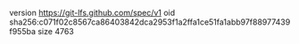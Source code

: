 version https://git-lfs.github.com/spec/v1
oid sha256:c071f02c8567ca86403842dca2953f1a2ffa1ce51fa1abb97f88977439f955ba
size 4763
